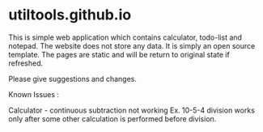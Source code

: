 # utiltools.github.io

This is simple web application which contains calculator, todo-list and notepad.
The website does not store any data. It is simply an open source template. 
The pages are static and will be return to original state if refreshed.

Please give suggestions and changes.

Known Issues : 

Calculator - continuous subtraction not working Ex. 10-5-4
             division works only after some other calculation is performed before division.
             
             